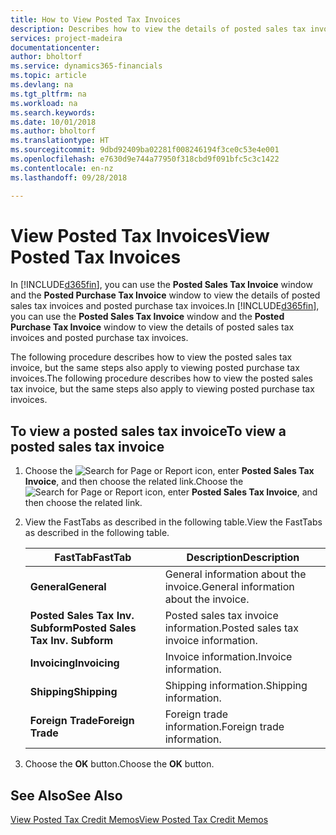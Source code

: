 ```yaml
---
title: How to View Posted Tax Invoices
description: Describes how to view the details of posted sales tax invoices and posted purchase tax invoices.
services: project-madeira
documentationcenter: 
author: bholtorf
ms.service: dynamics365-financials
ms.topic: article
ms.devlang: na
ms.tgt_pltfrm: na
ms.workload: na
ms.search.keywords: 
ms.date: 10/01/2018
ms.author: bholtorf
ms.translationtype: HT
ms.sourcegitcommit: 9dbd92409ba02281f008246194f3ce0c53e4e001
ms.openlocfilehash: e7630d9e744a77950f318cbd9f091bfc5c3c1422
ms.contentlocale: en-nz
ms.lasthandoff: 09/28/2018

---
```

# <a name="view-posted-tax-invoices"></a><span data-ttu-id="fbe25-103">View Posted Tax Invoices</span><span class="sxs-lookup"><span data-stu-id="fbe25-103">View Posted Tax Invoices</span></span>
<span data-ttu-id="fbe25-104">In [!INCLUDE[d365fin](../../includes/d365fin_md.md)], you can use the **Posted Sales Tax Invoice** window and the **Posted Purchase Tax Invoice** window to view the details of posted sales tax invoices and posted purchase tax invoices.</span><span class="sxs-lookup"><span data-stu-id="fbe25-104">In [!INCLUDE[d365fin](../../includes/d365fin_md.md)], you can use the **Posted Sales Tax Invoice** window and the **Posted Purchase Tax Invoice** window to view the details of posted sales tax invoices and posted purchase tax invoices.</span></span>  

<span data-ttu-id="fbe25-105">The following procedure describes how to view the posted sales tax invoice, but the same steps also apply to viewing posted purchase tax invoices.</span><span class="sxs-lookup"><span data-stu-id="fbe25-105">The following procedure describes how to view the posted sales tax invoice, but the same steps also apply to viewing posted purchase tax invoices.</span></span>  

## <a name="to-view-a-posted-sales-tax-invoice"></a><span data-ttu-id="fbe25-106">To view a posted sales tax invoice</span><span class="sxs-lookup"><span data-stu-id="fbe25-106">To view a posted sales tax invoice</span></span>  
1. <span data-ttu-id="fbe25-107">Choose the ![Search for Page or Report](../../media/ui-search/search_small.png "Search for Page or Report icon") icon, enter **Posted Sales Tax Invoice**, and then choose the related link.</span><span class="sxs-lookup"><span data-stu-id="fbe25-107">Choose the ![Search for Page or Report](../../media/ui-search/search_small.png "Search for Page or Report icon") icon, enter **Posted Sales Tax Invoice**, and then choose the related link.</span></span>  
2. <span data-ttu-id="fbe25-108">View the FastTabs as described in the following table.</span><span class="sxs-lookup"><span data-stu-id="fbe25-108">View the FastTabs as described in the following table.</span></span>  

    |<span data-ttu-id="fbe25-109">FastTab</span><span class="sxs-lookup"><span data-stu-id="fbe25-109">FastTab</span></span>|<span data-ttu-id="fbe25-110">Description</span><span class="sxs-lookup"><span data-stu-id="fbe25-110">Description</span></span>|  
    |-------------|---------------------------------------|  
    |<span data-ttu-id="fbe25-111">**General**</span><span class="sxs-lookup"><span data-stu-id="fbe25-111">**General**</span></span>|<span data-ttu-id="fbe25-112">General information about the invoice.</span><span class="sxs-lookup"><span data-stu-id="fbe25-112">General information about the invoice.</span></span>|  
    |<span data-ttu-id="fbe25-113">**Posted Sales Tax Inv. Subform**</span><span class="sxs-lookup"><span data-stu-id="fbe25-113">**Posted Sales Tax Inv. Subform**</span></span>|<span data-ttu-id="fbe25-114">Posted sales tax invoice information.</span><span class="sxs-lookup"><span data-stu-id="fbe25-114">Posted sales tax invoice information.</span></span>|  
    |<span data-ttu-id="fbe25-115">**Invoicing**</span><span class="sxs-lookup"><span data-stu-id="fbe25-115">**Invoicing**</span></span>|<span data-ttu-id="fbe25-116">Invoice information.</span><span class="sxs-lookup"><span data-stu-id="fbe25-116">Invoice information.</span></span>|  
    |<span data-ttu-id="fbe25-117">**Shipping**</span><span class="sxs-lookup"><span data-stu-id="fbe25-117">**Shipping**</span></span>|<span data-ttu-id="fbe25-118">Shipping information.</span><span class="sxs-lookup"><span data-stu-id="fbe25-118">Shipping information.</span></span>|  
    |<span data-ttu-id="fbe25-119">**Foreign Trade**</span><span class="sxs-lookup"><span data-stu-id="fbe25-119">**Foreign Trade**</span></span>|<span data-ttu-id="fbe25-120">Foreign trade information.</span><span class="sxs-lookup"><span data-stu-id="fbe25-120">Foreign trade information.</span></span>|  

3.  <span data-ttu-id="fbe25-121">Choose the **OK** button.</span><span class="sxs-lookup"><span data-stu-id="fbe25-121">Choose the **OK** button.</span></span>  

## <a name="see-also"></a><span data-ttu-id="fbe25-122">See Also</span><span class="sxs-lookup"><span data-stu-id="fbe25-122">See Also</span></span>  
[<span data-ttu-id="fbe25-123">View Posted Tax Credit Memos</span><span class="sxs-lookup"><span data-stu-id="fbe25-123">View Posted Tax Credit Memos</span></span>](how-to-view-posted-tax-credit-memos.md)

